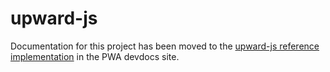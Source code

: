 # upward-js

Documentation for this project has been moved to the [upward-js reference implementation][] in the PWA devdocs site.

[upward-js reference implementation]: https://developer.adobe.com/commerce/pwa-studio/guides/packages/upward/
